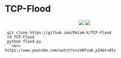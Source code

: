 # TCP-Flood
<p align="center">
  <img src="https://img.shields.io/badge/Python-v3.7%2B-blue">
  <img src="https://komarev.com/ghpvc/?username=Malam-X&label=Views&color=blue&style=plastic">
</p>

```
 git clone https://github.com/Malam-X/TCP-Flood
 cd TCP-Flood
 python flood.py
```<br>
https://www.youtube.com/watch?v=iVWfcw6_pZ4&t=65s

